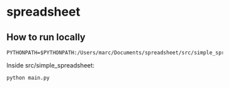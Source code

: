 # spreadsheet

## How to run locally

```
PYTHONPATH=$PYTHONPATH:/Users/marc/Documents/spreadsheet/src/simple_spreadsheet
```

Inside src/simple_spreadsheet:

```
python main.py
```

